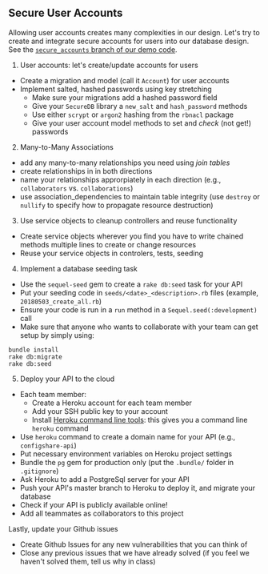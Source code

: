 ## Secure User Accounts

Allowing user accounts creates many complexities in our design. Let's try to create and integrate secure accounts for users into our database design. See the [`secure_accounts` branch of our demo code](https://github.com/ISS-Security/configshare-api/tree/3_secure_accounts).

1. User accounts: let's create/update accounts for users
  - Create a migration and model (call it `Account`) for user accounts
  - Implement salted, hashed passwords using key stretching
    - Make sure your migrations add a hashed password field
    - Give your `SecureDB` library a `new_salt` and `hash_password` methods
    - Use either `scrypt` or `argon2` hashing from the `rbnacl` package
    - Give your user account model methods to set and *check* (not get!) passwords
2. Many-to-Many Associations
  - add any many-to-many relationships you need using *join tables*
  - create relationships in in both directions
  - name your relationships approrpiately in each direction
    (e.g., `collaborators` vs. `collaborations`)
  - use association_dependencies to maintain table integrity (use `destroy` or `nullify` to specify how to propagate resource destruction)
3. Use service objects to cleanup controllers and reuse functionality
  - Create service objects wherever you find you have to write chained methods multiple lines to create or change resources
  - Reuse your service objects in controlers, tests, seeding
4. Implement a database seeding task
  - Use the `sequel-seed` gem to create a `rake db:seed` task for your API
  - Put your seeding code in `seeds/<date>_<description>.rb` files (example, `20180503_create_all.rb`)
  - Ensure your code is run in a `run` method in a `Sequel.seed(:development)` call
  - Make sure that anyone who wants to collaborate with your team can get setup by simply using:
  ```
  bundle install
  rake db:migrate
  rake db:seed
  ```
5. Deploy your API to the cloud
  - Each team member:
    - Create a Heroku account for each team member
    - Add your SSH public key to your account
    - Install [Heroku command line tools](https://devcenter.heroku.com/articles/heroku-cli): this gives you a command line `heroku` command
  - Use `heroku` command to create a domain name for your API (e.g., `configshare-api`)
  - Put necessary environment variables on Heroku project settings
  - Bundle the `pg` gem for production only (put the `.bundle/` folder in `.gitignore`)
  - Ask Heroku to add a PostgreSql server for your API
  - Push your API's master branch to Heroku to deploy it, and migrate your database
  - Check if your API is publicly available online!
  - Add all teammates as collaborators to this project

 Lastly, update your Github issues
  - Create Github Issues for any new vulnerabilities that you can think of
  - Close any previous issues that we have already solved (if you feel we haven't solved them, tell us why in class)

